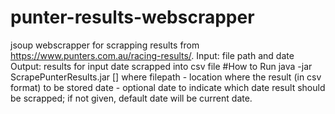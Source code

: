 # punter-results-webscrapper
jsoup webscrapper for scrapping results from https://www.punters.com.au/racing-results/.
Input: file path and date
Output: results for input date scrapped into csv file
#How to Run
java -jar ScrapePunterResults.jar <filepath> [<date in YYYY-MM-DD format>]
where
  filepath - location where the result (in csv format) to be stored
  date - optional date to indicate which date result should be scrapped; if not given, default date will be current date.

